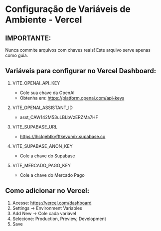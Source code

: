 # Configuração de Variáveis de Ambiente - Vercel

## IMPORTANTE: 
Nunca commite arquivos com chaves reais! Este arquivo serve apenas como guia.

## Variáveis para configurar no Vercel Dashboard:

1. VITE_OPENAI_API_KEY
   - Cole sua chave da OpenAI
   - Obtenha em: https://platform.openai.com/api-keys

2. VITE_OPENAI_ASSISTANT_ID
   - asst_CAW142M53uLBLbVzERZMa7HF

3. VITE_SUPABASE_URL
   - https://lhclqebtkyfftkevumix.supabase.co

4. VITE_SUPABASE_ANON_KEY
   - Cole a chave do Supabase

5. VITE_MERCADO_PAGO_KEY
   - Cole a chave do Mercado Pago

## Como adicionar no Vercel:
1. Acesse: https://vercel.com/dashboard
2. Settings → Environment Variables
3. Add New → Cole cada variável
4. Selecione: Production, Preview, Development
5. Save

